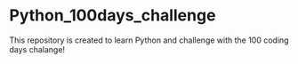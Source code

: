 # Python_100days_challenge
This repository is created to learn Python and challenge with the 100 coding days chalange! 